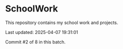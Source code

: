 # SchoolWork

This repository contains my school work and projects.

Last updated: 2025-04-07 19:31:01

Commit #2 of 8 in this batch.